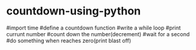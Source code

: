 # countdown-using-python
#import time 
#define a countdown function
#write a while loop
#print currunt number
#count down the number(decrement)
#wait for a second
#do something when reaches zero(print blast off)
